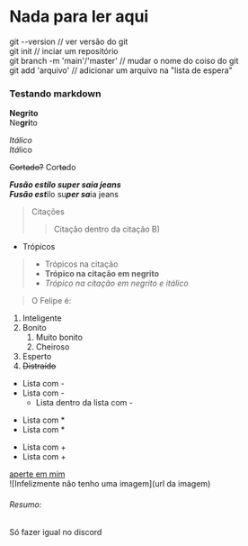 
# Nada para ler aqui  

git --version // ver versão do git   
git init // inciar um repositório   
git branch -m 'main'/'master' // mudar o nome do coiso do git   
git add 'arquivo' // adicionar um arquivo na "lista de espera"   

### Testando markdown  

__Negrito__  
Ne**gri**to  

_Itálico_  
*Itá*lico  

~~Cortado?~~
Cor~~ta~~do

___Fusão estilo super saia jeans___  
***Fusão est***ilo su***per sa***ia jeans  

> Citações  
>   
> > Citação dentro da citação B)  

 - Trópicos  
> - Trópicos na citação  
> - **Trópico na citação em negrito**  
> - *Trópico na citação em negrito e itálico*  

> O Felipe é:  

1. Inteligente  
2. Bonito  
    1. Muito bonito  
    2. Cheiroso  
4. Esperto  
5. ~~Distraído~~  

- Lista com -  
- Lista com -  
  - Lista dentro da lista com -  

* Lista com *  
* Lista com *  

+ Lista com +  
+ Lista com +  

[aperte em mim](https://github.com/Fuckners)  
![Infelizmente não tenho uma imagem](url da imagem)  

###### Resumo:  
Só fazer igual no discord
